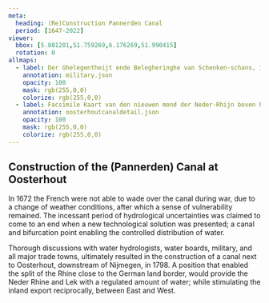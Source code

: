 ```yaml
---
meta:
  heading: (Re)Construction Pannerden Canal
  period: [1647-2022]
viewer:
  bbox: [5.801201,51.759269,6.176269,51.990415]
  rotation: 0
allmaps:
  - label: Der Ghelegentheijt ende Belegheringhe van Schenken-schans, 1647
    annotation: military.json
    opacity: 100
    mask: rgb(255,0,0)
    colorize: rgb(255,0,0)
  - label: Facsimile Kaart van den nieuwen mond der Neder-Rhijn boven het Pannerdensche, 1784
    annotation: oosterhoutcanaldetail.json
    opacity: 100
    mask: rgb(255,0,0)
    colorize: rgb(255,0,0)
---
```


## Construction of the (Pannerden) Canal at Oosterhout

In 1672 the French were not able to wade over the canal during war, due to a change of weather conditions, after which a sense of vulnerability remained. The incessant period of hydrological uncertainties was claimed to come to an end when a new technological solution was presented; a canal and bifurcation point enabling the controlled distribution of water.

Thorough discussions with water hydrologists, water boards, military, and all major trade towns, ultimately resulted in the construction of a canal next to Oosterhout, downstream of Nijmegen, in 1798. A position that enabled the split of the Rhine close to the German land border, would provide the Neder Rhine and Lek with a regulated amount of water; while stimulating the inland export reciprocally, between East and West.
